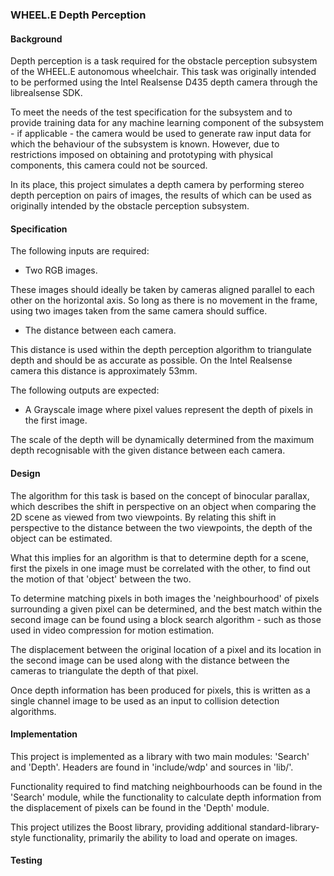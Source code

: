 ### WHEEL.E Depth Perception

#### Background

Depth perception is a task required for the obstacle perception subsystem of the WHEEL.E autonomous wheelchair. This task was originally intended to be performed using the Intel Realsense D435 depth camera through the librealsense SDK.

To meet the needs of the test specification for the subsystem and to provide training data for any machine learning component of the subsystem - if applicable - the camera would be used to generate raw input data for which the behaviour of the subsystem is known. However, due to restrictions imposed on obtaining and prototyping with physical components, this camera could not be sourced.

In its place, this project simulates a depth camera by performing stereo depth perception on pairs of images, the results of which can be used as originally intended by the obstacle perception subsystem.

#### Specification

The following inputs are required:

- Two RGB images.

These images should ideally be taken by cameras aligned parallel to each other on the horizontal axis. So long as there is no movement in the frame, using two images taken from the same camera should suffice.

- The distance between each camera.

This distance is used within the depth perception algorithm to triangulate depth and should be as accurate as possible. On the Intel Realsense camera this distance is approximately 53mm.

The following outputs are expected:

- A Grayscale image where pixel values represent the depth of pixels in the first image.

The scale of the depth will be dynamically determined from the maximum depth recognisable with the given distance between each camera.

#### Design

The algorithm for this task is based on the concept of binocular parallax, which describes the shift in perspective on an object when comparing the 2D scene as viewed from two viewpoints. By relating this shift in perspective to the distance between the two viewpoints, the depth of the object can be estimated.

What this implies for an algorithm is that to determine depth for a scene, first the pixels in one image must be correlated with the other, to find out the motion of that 'object' between the two.

To determine matching pixels in both images the 'neighbourhood' of pixels surrounding a given pixel can be determined, and the best match within the second image can be found using a block search algorithm - such as those used in video compression for motion estimation.

The displacement between the original location of a pixel and its location in the second image can be used along with the distance between the cameras to triangulate the depth of that pixel.

Once depth information has been produced for pixels, this is written as a single channel image to be used as an input to collision detection algorithms.

#### Implementation

This project is implemented as a library with two main modules: 'Search' and 'Depth'. Headers are found in 'include/wdp' and sources in 'lib/'.

Functionality required to find matching neighbourhoods can be found in the 'Search' module, while the functionality to calculate depth information from the displacement of pixels can be found in the 'Depth' module.

This project utilizes the Boost library, providing additional standard-library-style functionality, primarily the ability to load and operate on images.

#### Testing

